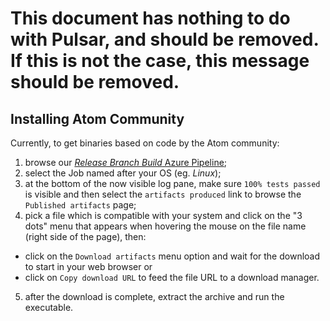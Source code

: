 # This document has nothing to do with Pulsar, and should be removed. If this is not the case, this message should be removed.

## Installing Atom Community
<!-- ### Prerequisites
- [Git](https://git-scm.com)

### macOS

Download the latest [Atom release](https://github.com/atom/atom/releases/latest).

Atom will automatically update when a new release is available.

### Windows

Download the latest [Atom installer](https://github.com/atom/atom/releases/latest). `AtomSetup.exe` is 32-bit. For 64-bit systems, download `AtomSetup-x64.exe`.

Atom will automatically update when a new release is available.

You can also download `atom-windows.zip` (32-bit) or `atom-x64-windows.zip` (64-bit) from the [releases page](https://github.com/atom/atom/releases/latest).
The `.zip` version will not automatically update.

Using [Chocolatey](https://chocolatey.org)? Run `cinst Atom` to install the latest version of Atom.

### Linux

Atom is only available for 64-bit Linux systems.

Configure your distribution's package manager to install and update Atom by following the [Linux installation instructions](https://flight-manual.atom.io/getting-started/sections/installing-atom/#platform-linux) in the Flight Manual.  You will also find instructions on how to install Atom's official Linux packages without using a package repository, though you will not get automatic updates after installing Atom this way.

#### Archive extraction

An archive is available for people who don't want to install `atom` as root.

This version enables you to install multiple Atom versions in parallel. It has been built on Ubuntu 64-bit,
but should be compatible with other Linux distributions.

1. Install dependencies (on Ubuntu):
```sh
sudo apt install git libasound2 libcurl4 libgbm1 libgcrypt20 libgtk-3-0 libnotify4 libnss3 libglib2.0-bin xdg-utils libx11-xcb1 libxcb-dri3-0 libxss1 libxtst6 libxkbfile1
```
2. Download `atom-amd64.tar.gz` from the [Atom releases page](https://github.com/atom/atom/releases/latest).
3. Run `tar xf atom-amd64.tar.gz` in the directory where you want to extract the Atom folder.
4. Launch Atom using the installed `atom` command from the newly extracted directory.

The Linux version does not currently automatically update so you will need to
repeat these steps to upgrade to future releases. -->
Currently, to get binaries based on code by the Atom community:

1. browse our [_Release Branch Build_ Azure Pipeline](https://dev.azure.com/atomcommunity/atomcommunity/_build/latest?definitionId=10&branchName=master);
2. select the Job named after your OS (eg. _Linux_);
3. at the bottom of the now visible log pane, make sure `100% tests passed` is visible and then select the `artifacts produced` link to browse the `Published artifacts` page;
4. pick a file which is compatible with your system and click on the "3 dots" menu that appears when hovering the mouse on the file name (right side of the page), then:
  - click on the `Download artifacts` menu option and wait for the download to start in your web browser or
  - click on `Copy download URL` to feed the file URL to a download manager.
5. after the download is complete, extract the archive and run the executable.
